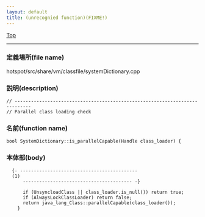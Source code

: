 ```yaml
---
layout: default
title: (unrecognied function)(FIXME!)
---
```

[Top](../index.html)

--- 
### 定義場所(file name)
hotspot/src/share/vm/classfile/systemDictionary.cpp
### 説明(description)

```
// ----------------------------------------------------------------------------
// Parallel class loading check

```

### 名前(function name)
```
bool SystemDictionary::is_parallelCapable(Handle class_loader) {
```

### 本体部(body)
```
  {- -------------------------------------------
  (1) 
      ---------------------------------------- -}

	  if (UnsyncloadClass || class_loader.is_null()) return true;
	  if (AlwaysLockClassLoader) return false;
	  return java_lang_Class::parallelCapable(class_loader());
	}
	
```


